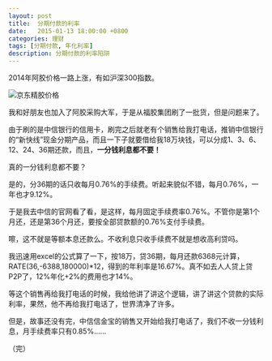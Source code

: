 ```yaml
---
layout: post
title:  分期付款的利率
date:   2015-01-13 18:00:00 +0800
categories: 理财
tags: [分期付款, 年化利率]
description: 分期付款的利率陷阱
---
```


2014年阿胶价格一路上涨，有如沪深300指数。

![京东精胶价格][1]

我和好朋友也加入了阿胶采购大军，于是从福胶集团刷了一批货，但是问题来了。

由于刷的是中信银行的信用卡，刷完之后就老有个销售给我打电话，推销中信银行的“新快线”现金分期产品，而且一下子就要借给我18万块钱，可以分成1、3、6、12、24、36期还款，而且，**一分钱利息都不要！**

真的一分钱利息都不要？

是的，分36期的话只收每月0.76%的手续费。听起来貌似不错，每月0.76%，一年也才9.12%。

于是我去中信的官网看了看，是这样，每月固定手续费率0.76%。不管你是第1个月还，还是第36个月还，要按全部贷款额的0.76%支付手续费。

嚓，这不就是等额本息还款么。不收利息只收手续费不就是想收高利贷吗。

我迅速用excel的公式算了一下，按18万，贷36期，每月还款6368元计算，RATE(36,-6388,180000)*12，得到的年利率是16.67%。真不如去人人贷上贷P2P了，12%年化+2%的费用也才14%。

等这个销售再给我打电话的时候，我给他讲了讲这个逻辑，讲了讲这个贷款的实际利率，果然，他不再给我打电话了，世界清净了许多。

但是，故事还没有完，中信信金宝的销售又开始给我打电话了，我们不收一分钱利息，月手续费率只有0.85%……

  [1]:http://qiniu.hackerfollower.org/20150113%E7%A6%8F%E8%83%B62014.jpg

（完）
